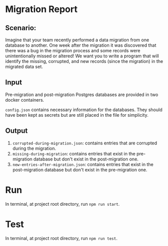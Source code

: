 # Migration Report

## Scenario:
Imagine that your team recently performed a data migration from one database
to another. One week after the migration it was discovered that there was a bug
in the migration process and some records were unintentionally missed or altered!
We want you to write a program that will identify the missing, corrupted, and
new records (since the migration) in the migrated data set.

## Input
Pre-migration and post-migration Postgres databases are provided in two docker containers.

`config.json` contains necessary information for the databases. They should have been kept as secrets but are still placed in the file for simplicity.

## Output
1. `corrupted-during-migration.json`: contains entries that are corrupted during the migration.
2. `missing-during-migration`: contains entries that exist in the pre-migration database but don't exist in the post-migration one.
3. `new-entries-after-migration.json`:  contains entries that exist in the post-migration database but don't exist in the pre-migration one.

# Run
In terminal, at project root directory, run `npm run start`.

# Test
In terminal, at project root directory, run `npm run test`.
